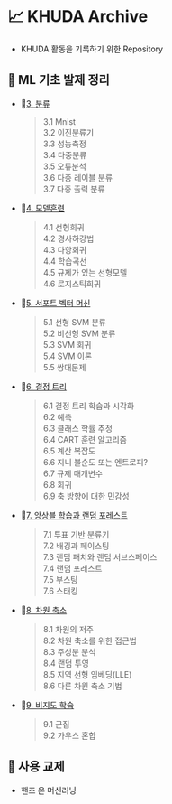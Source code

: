 # 📈 KHUDA Archive
- KHUDA 활동을 기록하기 위한 Repository

## 🤖 ML 기초 발제 정리
- 📁[3. 분류](ML기초발제/3장분류/3장_분류.md)
    > 3.1 Mnist \
    > 3.2 이진분류기\
    > 3.3 성능측정\
    > 3.4 다중분류\
    > 3.5 오류분석\
    > 3.6 다중 레이블 분류\
    > 3.7 다중 출력 분류 
- 📁[4. 모델훈련](ML기초발제/4장_모델훈련/4장_모델훈련.md)
    > 4.1 선형회귀 \
    > 4.2 경사하강법 \
    > 4.3 다항회귀 \
    > 4.4 학습곡선 \
    > 4.5 규제가 있는 선형모델 \
    > 4.6 로지스틱회귀
- 📁[5. 서포트 벡터 머신](ML기초발제/5장_서포트벡터머신/5장_서포트벡터머신.md)
    > 5.1 선형 SVM 분류 \
    > 5.2 비선형 SVM 분류 \
    > 5.3 SVM 회귀 \
    > 5.4 SVM 이론 \
    > 5.5 쌍대문제
- 📁[6. 결정 트리](ML기초발제/6장_결정트리/6장_결정트리.md)
    > 6.1 결정 트리 학습과 시각화 \
    > 6.2 예측 \
    > 6.3 클래스 학률 추정 \
    > 6.4 CART 훈련 알고리즘 \
    > 6.5 계산 복잡도 \
    > 6.6 지니 불순도 또는 엔트로피? \
    > 6.7 규제 매개변수 \
    > 6.8 회귀 \
    > 6.9 축 방향에 대한 민감성
- 📁[7. 앙상블 학습과 랜덤 포레스트](ML기초발제/7장_앙상블학습과랜덤포레스트/7장_앙상블학습과랜덤포레스트.md)
    > 7.1 투표 기반 분류기 \
    > 7.2 배깅과 페이스팅 \
    > 7.3 랜덤 패치와 랜덤 서브스페이스 \
    > 7.4 랜덤 포레스트 \
    > 7.5 부스팅 \
    > 7.6 스태킹 
- 📁[8. 차원 축소](ML기초발제/8장_차원축소/8장_차원축소.md)
    > 8.1 차원의 저주 \
    > 8.2 차원 축소를 위한 접근법 \
    > 8.3 주성분 분석 \
    > 8.4 랜덤 투영 \
    > 8.5 지역 선형 임베딩(LLE) \
    > 8.6 다른 차원 축소 기법 
- 📁[9. 비지도 학습](ML기초발제/9장_비지도학습/9장_비지도학습.md)
    > 9.1 군집 \
    > 9.2 가우스 혼합
## 📖 사용 교제
- 핸즈 온 머신러닝